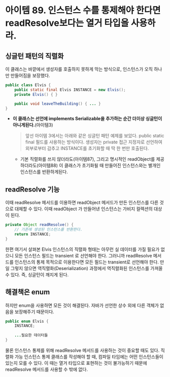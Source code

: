 # 아이템 89. 인스턴스 수를 통제해야 한다면 readResolve보다는 열거 타입을 사용하라.
## 싱글턴 패턴의 직렬화
이 클래스는 바깥에서 생성자를 호출하지 못하게 막는 방식으로, 인스턴스가 오직 하나만 만들어짐을 보장했다.
```java
public class Elvis {
    public static final Elvis INSTANCE = new Elvis();
    private Elvis() { }

    public void leaveTheBuilding() { ... }
}
```

- **이 클래스는 선언에 implements Serializable을 추가하는 순간 더이상 싱글턴이 아니게된다.**(아이템3)
  >앞선 아이템 3에서는 아래와 같은 싱글턴 패턴 예제를 보았다. public static final 필드를 사용하는 방식이다. 생성자는 private 접근 지정자로 선언하여 외부로부터 감추고 INSTANCE를 초기화할 때 딱 한 번만 호출된다.
  -  기본 직렬화를 쓰지 않더라도(아이템87), 그리고 명시적인 readObject를 제공하더라도(아이템88) 이 클래스가 초기화될 때 만들어진 인스턴스와는 별개인 인스턴스를 반환하게된다.

## readResolve 기능

이때 readResolve 메서드를 이용하면 readObject 메서드가 만든 인스턴스를 다른 것으로 대체할 수 있다.
이때 readObject 가 만들어낸 인스턴스는 가비지 컬렉션의 대상이 된다.
```java
private Object readResolve() {
    // 기존에 생성된 인스턴스를 반환한다.
    return INSTANCE;
}
```
한편 여기서 살펴본 Elvis 인스턴스의 직렬화 형태는 아무런 실 데이터를 가질 필요가 없으니 모든 인스턴스 필드는 transient 로 선언해야 한다. 
그러니까 readResolve 메서드를 인스턴스의 통제 목적으로 이용한다면 모든 필드는 transient로 선언해야 한다.
만일 그렇지 않으면 역직렬화(Deserialization) 과정에서 역직렬화된 인스턴스를 가져올 수 있다. 
즉, 싱글턴이 깨지게 된다.

## 해결책은 enum
하지만 enum을 사용하면 모든 것이 해결된다. 자바가 선언한 상수 외에 다른 객체가 없음을 보장해주기 때문이다. 
```java
public enum Elvis {
    INSTANCE;
    
    ...필요한 데이터들
}
```
물론 인스턴스 통제를 위해 readResolve 메서드를 사용하는 것이 중요할 때도 있다.
직렬화 가능 인스턴스 통제 클래스를 작성해야 할 때, 컴파일 타임에는 어떤 인스턴스들이 있는지 모를 수 있다.
이   때는 열거 타입으로 표현하는 것이 불가능하기 때문에 readResolve 메서드를 사용할 수 밖에 없다.
